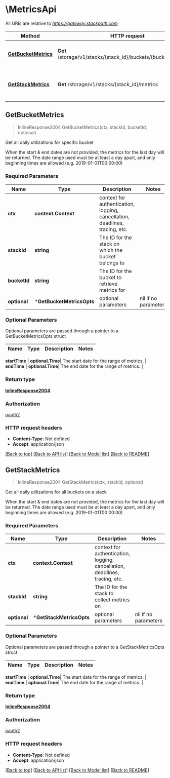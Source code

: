 # \MetricsApi

All URIs are relative to *https://gateway.stackpath.com*

Method | HTTP request | Description
------------- | ------------- | -------------
[**GetBucketMetrics**](MetricsApi.md#GetBucketMetrics) | **Get** /storage/v1/stacks/{stack_id}/buckets/{bucket_id}/metrics | Get all daily utilizations for specific bucket
[**GetStackMetrics**](MetricsApi.md#GetStackMetrics) | **Get** /storage/v1/stacks/{stack_id}/metrics | Get all daily utilizations for all buckets on a stack



## GetBucketMetrics

> InlineResponse2004 GetBucketMetrics(ctx, stackId, bucketId, optional)

Get all daily utilizations for specific bucket

When the start & end dates are not provided, the metrics for the last day will be returned. The date range used must be at least a day apart, and only beginning times are allowed (e.g. 2019-01-01T00:00:00)

### Required Parameters


Name | Type | Description  | Notes
------------- | ------------- | ------------- | -------------
**ctx** | **context.Context** | context for authentication, logging, cancellation, deadlines, tracing, etc.
**stackId** | **string**| The ID for the stack on which the bucket belongs to | 
**bucketId** | **string**| The ID for the bucket to retrieve metrics for | 
 **optional** | ***GetBucketMetricsOpts** | optional parameters | nil if no parameters

### Optional Parameters

Optional parameters are passed through a pointer to a GetBucketMetricsOpts struct


Name | Type | Description  | Notes
------------- | ------------- | ------------- | -------------


 **startTime** | **optional.Time**| The start date for the range of metrics. | 
 **endTime** | **optional.Time**| The end date for the range of metrics. | 

### Return type

[**InlineResponse2004**](inline_response_200_4.md)

### Authorization

[oauth2](../README.md#oauth2)

### HTTP request headers

- **Content-Type**: Not defined
- **Accept**: application/json

[[Back to top]](#) [[Back to API list]](../README.md#documentation-for-api-endpoints)
[[Back to Model list]](../README.md#documentation-for-models)
[[Back to README]](../README.md)


## GetStackMetrics

> InlineResponse2004 GetStackMetrics(ctx, stackId, optional)

Get all daily utilizations for all buckets on a stack

When the start & end dates are not provided, the metrics for the last day will be returned. The date range used must be at least a day apart, and only beginning times are allowed (e.g. 2019-01-01T00:00:00)

### Required Parameters


Name | Type | Description  | Notes
------------- | ------------- | ------------- | -------------
**ctx** | **context.Context** | context for authentication, logging, cancellation, deadlines, tracing, etc.
**stackId** | **string**| The ID for the stack to collect metrics on | 
 **optional** | ***GetStackMetricsOpts** | optional parameters | nil if no parameters

### Optional Parameters

Optional parameters are passed through a pointer to a GetStackMetricsOpts struct


Name | Type | Description  | Notes
------------- | ------------- | ------------- | -------------

 **startTime** | **optional.Time**| The start date for the range of metrics. | 
 **endTime** | **optional.Time**| The end date for the range of metrics. | 

### Return type

[**InlineResponse2004**](inline_response_200_4.md)

### Authorization

[oauth2](../README.md#oauth2)

### HTTP request headers

- **Content-Type**: Not defined
- **Accept**: application/json

[[Back to top]](#) [[Back to API list]](../README.md#documentation-for-api-endpoints)
[[Back to Model list]](../README.md#documentation-for-models)
[[Back to README]](../README.md)


